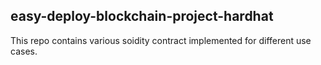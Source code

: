 ## easy-deploy-blockchain-project-hardhat
This repo contains various soidity contract implemented for different use cases.